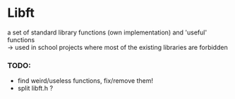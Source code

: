 # Libft #

a set of standard library functions (own implementation) and 'useful' functions   
-> used in school projects where most of the existing libraries are forbidden


### TODO: ###

* find weird/useless functions, fix/remove them!
* split libft.h ?
